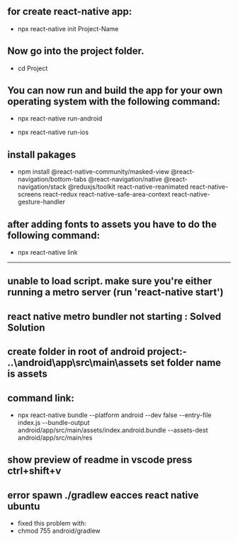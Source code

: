 ## for create react-native app:

  * npx react-native init Project-Name

## Now go into the project folder.
  * cd Project

## You can now run and build the app for your own operating system with the following command:

  * npx react-native run-android 

  * npx react-native run-ios
  
## install pakages
  * npm install @react-native-community/masked-view @react-navigation/bottom-tabs @react-navigation/native @react-navigation/stack @reduxjs/toolkit react-native-reanimated react-native-screens react-redux react-native-safe-area-context react-native-gesture-handler

## after adding fonts to assets you have to do the following command:
  * npx react-native link
-----------------------------

## unable to load script. make sure you're either running a metro server (run 'react-native start')

## react native metro bundler not starting : Solved Solution

## create folder in root of android project:- ..\android\app\src\main\assets set folder name is assets

## command link:

* npx react-native bundle --platform android --dev false --entry-file index.js --bundle-output android/app/src/main/assets/index.android.bundle --assets-dest android/app/src/main/res

## show preview of readme in vscode press ctrl+shift+v

## error spawn ./gradlew eacces react native ubuntu
* fixed this problem with:
* chmod 755 android/gradlew 
